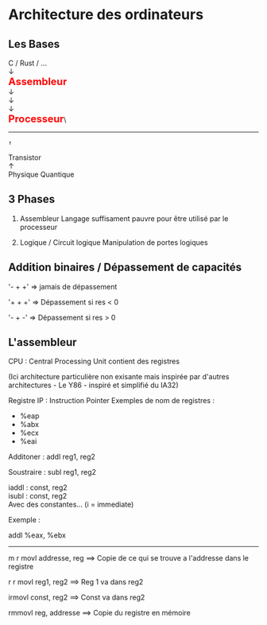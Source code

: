 # Architecture des ordinateurs

## Les Bases

C / Rust / ... \
    ↓ \
<span style="color:red;font-weight:700;font-size:20px">Assembleur</span>\
    ↓\
    ↓\
    ↓\
<span style="color:red;font-weight:700;font-size:20px">Processeur</span>\
___

    ↑
Transistor\
    ↑\
Physique Quantique

## 3 Phases

1. Assembleur
    Langage suffisament pauvre pour être utilisé par le processeur

2. Logique / Circuit logique
    Manipulation de portes logiques

## Addition binaires / Dépassement de capacités

'- + +' => jamais de dépassement

'+ + +' => Dépassement si res < 0

'- + -' => Dépassement si res > 0

## L'assembleur

CPU : Central Processing Unit contient des registres

(Ici architecture particulière non exisante mais inspirée par d'autres architectures - Le Y86 - inspiré et simplifié du IA32)

Registre IP : Instruction Pointer
Exemples de nom de registres :

- %eap
- %abx
- %ecx
- %eai

Additoner : addl reg1, reg2

Soustraire : subl reg1, reg2

iaddl : const, reg2\
isubl : const, reg2\
Avec des constantes... (i = immediate)

Exemple :

addl %eax, %ebx
___

m r movl addresse, reg ==> Copie de ce qui se trouve a l'addresse dans le registre

r r movl reg1, reg2 ==> Reg 1 va dans reg2

irmovl const, reg2 ==> Const va dans reg2

rmmovl reg, addresse ==> Copie du registre en mémoire